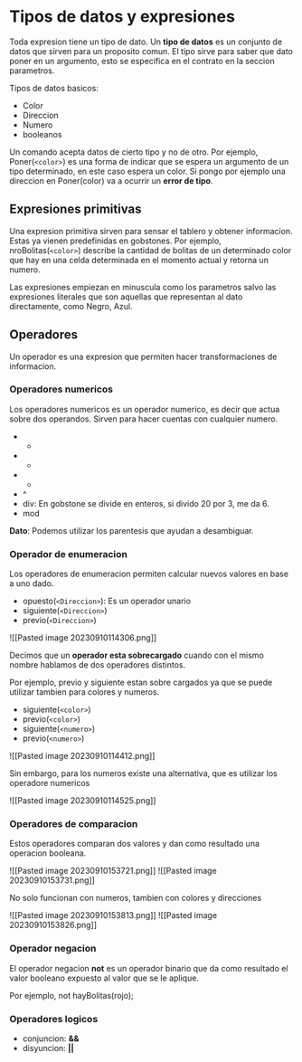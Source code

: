 # Tipos de datos y expresiones

Toda expresion tiene un tipo de dato. Un **tipo de datos** es un conjunto de datos que sirven para un proposito comun. El tipo sirve para saber que dato poner en un argumento, esto se especifica en el contrato en la seccion parametros.

Tipos de datos basicos:

* Color
* Direccion
* Numero
* booleanos

Un comando acepta datos de cierto tipo y no de otro. Por ejemplo, Poner(`<color>`) es una forma de indicar que se espera un argumento de un tipo determinado, en este caso espera un color. Si pongo por ejemplo una direccion en Poner(color) va a ocurrir un **error de tipo**.

## Expresiones primitivas

Una expresion primitiva sirven para sensar el tablero y obtener informacion. Estas ya vienen predefinidas en gobstones. Por ejemplo, nroBolitas(`<color>`) describe la cantidad de bolitas de un determinado color que hay en una celda determinada en el momento actual y retorna un numero.

Las expresiones empiezan en minuscula como los parametros salvo las expresiones literales que son aquellas que representan al dato directamente, como Negro, Azul.

## Operadores

Un operador es una expresion que permiten hacer transformaciones de informacion.
### Operadores numericos

Los operadores numericos es un operador numerico, es decir que actua sobre dos operandos. Sirven para hacer cuentas con cualquier numero.

* +
* -
* *
* ^
* div: En gobstone se divide en enteros, si divido 20 por 3, me da 6.
* mod

**Dato**: Podemos utilizar los parentesis que ayudan a desambiguar.

### Operador de enumeracion

Los operadores de enumeracion permiten calcular nuevos valores en base a uno dado.

* opuesto(`<Direccion>`): Es un operador unario
* siguiente(`<Direccion>`)
* previo(`<Direccion>`)

![[Pasted image 20230910114306.png]]


Decimos que un **operador esta sobrecargado** cuando con el mismo nombre hablamos de dos operadores distintos.

Por ejemplo, previo y siguiente estan sobre cargados ya que se puede utilizar tambien para colores y numeros.

* siguiente(`<color>`)
* previo(`<color>`)
* siguiente(`<numero>`)
* previo(`<numero>`)

![[Pasted image 20230910114412.png]]

Sin embargo, para los numeros existe una alternativa, que es utilizar los operadore numericos

![[Pasted image 20230910114525.png]]
### Operadores de comparacion

Estos operadores comparan dos valores y dan como resultado una operacion booleana.

![[Pasted image 20230910153721.png]]
![[Pasted image 20230910153731.png]]

No solo funcionan con numeros, tambien con colores y direcciones

![[Pasted image 20230910153813.png]]
![[Pasted image 20230910153826.png]]

### Operador negacion

El operador negacion **not** es un operador binario que da como resultado el valor booleano expuesto al valor que se le aplique.

Por ejemplo, not hayBolitas(rojo);

### Operadores logicos

* conjuncion: **&&**
* disyuncion: **||**